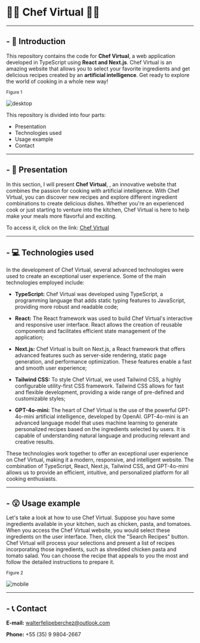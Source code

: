 # :man_cook: Chef Virtual :woman_cook:

---

## - :shallow_pan_of_food: Introduction

This repository contains the code for **Chef Virtual**, a web application developed in TypeScript using **React and Next.js**. Chef Virtual is an amazing website that allows you to select your favorite ingredients and get delicious recipes created by an **artificial intelligence**. Get ready to explore the world of cooking in a whole new way!

<sub>Figure 1</sub> 

![desktop](https://i.imgur.com/qO8RnGA.png)

This repository is divided into four parts:

- Presentation
- Technologies used
- Usage example
- Contact

---

## - :stew: Presentation
In this section, I will present **Chef Virtual**, , an innovative website that combines the passion for cooking with artificial intelligence. With Chef Virtual, you can discover new recipes and explore different ingredient combinations to create delicious dishes. Whether you're an experienced cook or just starting to venture into the kitchen, Chef Virtual is here to help make your meals more flavorful and exciting.

To access it, click on the link: [Chef Virtual](https://chef-virtual.vercel.app/)

---

## - :computer: Technologies used

In the development of Chef Virtual, several advanced technologies were used to create an exceptional user experience. Some of the main technologies employed include:

- **TypeScript:** Chef Virtual was developed using TypeScript, a programming language that adds static typing features to JavaScript, providing more robust and readable code;

- **React:** The React framework was used to build Chef Virtual's interactive and responsive user interface. React allows the creation of reusable components and facilitates efficient state management of the application;

- **Next.js:** Chef Virtual is built on Next.js, a React framework that offers advanced features such as server-side rendering, static page generation, and performance optimization. These features enable a fast and smooth user experience;

- **Tailwind CSS:** To style Chef Virtual, we used Tailwind CSS, a highly configurable utility-first CSS framework. Tailwind CSS allows for fast and flexible development, providing a wide range of pre-defined and customizable styles;

- **GPT-4o-mini:** The heart of Chef Virtual is the use of the powerful GPT-4o-mini artificial intelligence, developed by OpenAI. GPT-4o-mini is an advanced language model that uses machine learning to generate personalized recipes based on the ingredients selected by users. It is capable of understanding natural language and producing relevant and creative results.

These technologies work together to offer an exceptional user experience on Chef Virtual, making it a modern, responsive, and intelligent website. The combination of TypeScript, React, Next.js, Tailwind CSS, and GPT-4o-mini allows us to provide an efficient, intuitive, and personalized platform for all cooking enthusiasts.

---

## - :open_mouth: Usage example

Let's take a look at how to use Chef Virtual. Suppose you have some ingredients available in your kitchen, such as chicken, pasta, and tomatoes. When you access the Chef Virtual website, you would select these ingredients on the user interface. Then, click the "Search Recipes" button. Chef Virtual will process your selections and present a list of recipes incorporating those ingredients, such as shredded chicken pasta and tomato salad. You can choose the recipe that appeals to you the most and follow the detailed instructions to prepare it.

<sub>Figure 2</sub>     

![mobile](https://i.imgur.com/ckvISvR.png)

---

## - :telephone_receiver: Contact

**E-mail:** walterfelipeberchez@outlook.com

**Phone:** +55 (35) 9 9804-2667
